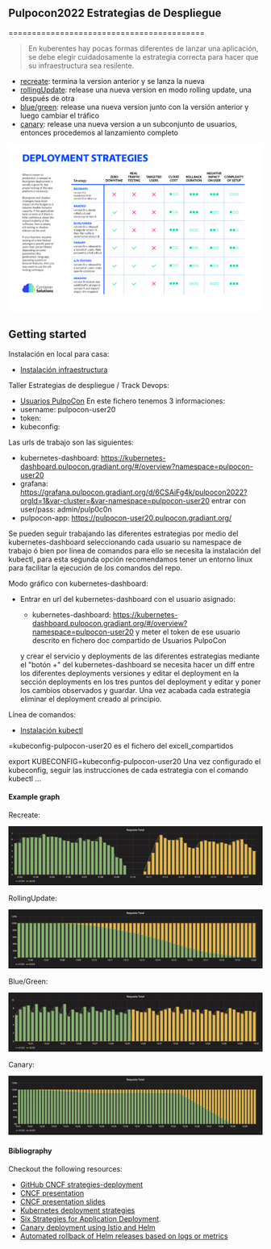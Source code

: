 ## Pulpocon2022 Estrategias de Despliegue
==========================================

> En kuberentes hay pocas formas diferentes de lanzar una aplicación, 
se debe elegir cuidadosamente la estrategia correcta para hacer que su infraestructura sea resilente.

- [recreate](recreate/): termina la version anterior y se lanza la nueva
- [rollingUpdate](rolling-update/): release una nueva version en modo rolling update, una después de otra
- [blue/green](blue-green/): release una nueva version junto con la versión anterior 
  y luego cambiar el tráfico
- [canary](canary/): release una nueva version a un subconjunto de usuarios, entonces procedemos
  al lanzamiento completo

![deployment strategy decision diagram](decision-diagram.png)

## Getting started

Instalación en local para casa:

- [Instalación infraestructura](local-kind/README.md)


Taller Estrategias de despliegue / Track Devops:

- [Usuarios PulpoCon](https://docs.google.com/spreadsheets/d/1qm4vZoIYYcHK4AwTuHPsjFciUwVgTlFK7ENTguKx0Tk/edit?usp=sharing)
En este fichero tenemos 3 informaciones:
- username: pulpocon-user20
- token: <token-k8s-pulpocon-user20>
- kubeconfig: <file-kube-config-pulpocon-user20>

Las urls de trabajo son las siguientes:
- kubernetes-dashboard: https://kubernetes-dashboard.pulpocon.gradiant.org/#/overview?namespace=pulpocon-user20
- grafana: https://grafana.pulpocon.gradiant.org/d/6CSAiFg4k/pulpocon2022?orgId=1&var-cluster=&var-namespace=pulpocon-user20 entrar con user/pass: admin/pulp0c0n
- pulpocon-app: https://pulpocon-user20.pulpocon.gradiant.org/

Se pueden seguir trabajando las diferentes estrategias por medio del kubernetes-dashboard seleccionando cada usuario su namespace de trabajo ó bien por linea de comandos para ello se necesita la instalación del kubectl, para esta segunda opción recomendamos tener un entorno linux para facilitar la ejecución de los comandos del repo.

Modo gráfico con kubernetes-dashboard:

- Entrar en url del kubernetes-dashboard con el usuario asignado:
  - kubernetes-dashboard: https://kubernetes-dashboard.pulpocon.gradiant.org/#/overview?namespace=pulpocon-user20
  y meter el token <token-k8s-pulpocon-user20> de ese usuario descrito en fichero doc compartido de Usuarios PulpoCon

  y crear el servicio y deployments de las diferentes estrategias mediante el "botón +" del kubernetes-dashboard
  se necesita hacer un diff entre los diferentes deployments versiones y editar el deployment en la sección deployments en los tres puntos del deployment y editar y poner los cambios observados y guardar.
  Una vez acabada cada estrategia eliminar el deployment creado al principio.


Línea de comandos:

- [Instalación kubectl](https://kubernetes.io/docs/tasks/tools/)

<file-kube-config-pulpocon-user20>=kubeconfig-pulpocon-user20 es el fichero del excell_compartidos

export KUBECONFIG=kubeconfig-pulpocon-user20
Una vez configurado el kubeconfig, seguir las instrucciones de cada estrategia con el comando kubectl ...


#### Example graph

Recreate:

![Kubernetes deployment recreate](recreate/grafana-recreate.png)

RollingUpdate:

![Kubernetes deployment ramped](rolling-update/grafana-rolling-update.png)

Blue/Green:

![Kubernetes deployment blue-green](blue-green/grafana-blue-green.png)

Canary:

![Kubernetes deployment canary](canary/grafana-canary.png)

#### Bibliography

Checkout the following resources:
- [GitHub CNCF strategies-deployment](https://github.com/ContainerSolutions/k8s-deployment-strategies)
- [CNCF presentation](https://www.youtube.com/watch?v=1oPhfKye5Pg)
- [CNCF presentation slides](https://www.slideshare.net/EtienneTremel/kubernetes-deployment-strategies-cncf-webinar)
- [Kubernetes deployment strategies](https://container-solutions.com/kubernetes-deployment-strategies/)
- [Six Strategies for Application Deployment](https://thenewstack.io/deployment-strategies/).
- [Canary deployment using Istio and Helm](https://github.com/etiennetremel/istio-cross-namespace-canary-release-demo)
- [Automated rollback of Helm releases based on logs or metrics](https://container-solutions.com/automated-rollback-helm-releases-based-logs-metrics/)